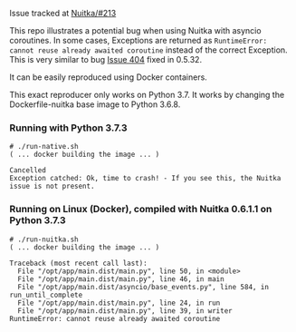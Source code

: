 Issue tracked at [Nuitka/#213](https://github.com/Nuitka/Nuitka/issues/213)

This repo illustrates a potential bug when using Nuitka with asyncio coroutines. In some cases, Exceptions are returned as `RuntimeError: cannot reuse already awaited coroutine` instead of the correct Exception. This is very similar to bug [Issue 404](http://bugs.nuitka.net/issue404) fixed in 0.5.32.

It can be easily reproduced using Docker containers.

This exact reproducer only works on Python 3.7. It works by changing the Dockerfile-nuitka base image to Python 3.6.8.

### Running with Python 3.7.3

```
# ./run-native.sh
( ... docker building the image ... )

Cancelled
Exception catched: Ok, time to crash! - If you see this, the Nuitka issue is not present.
```

### Running on Linux (Docker), compiled with Nuitka 0.6.1.1 on Python 3.7.3

```
# ./run-nuitka.sh
( ... docker building the image ... )

Traceback (most recent call last):
  File "/opt/app/main.dist/main.py", line 50, in <module>
  File "/opt/app/main.dist/main.py", line 46, in main
  File "/opt/app/main.dist/asyncio/base_events.py", line 584, in run_until_complete
  File "/opt/app/main.dist/main.py", line 24, in run
  File "/opt/app/main.dist/main.py", line 39, in writer
RuntimeError: cannot reuse already awaited coroutine
```
